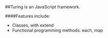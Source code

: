 ##Turing is an JavaScript framework.


####Features include:
* Classes, with extend
* Functional programming methods: each, map
